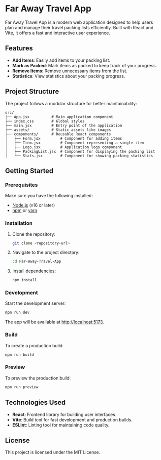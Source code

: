 # Far Away Travel App

Far Away Travel App is a modern web application designed to help users plan and manage their travel packing lists efficiently. Built with React and Vite, it offers a fast and interactive user experience.

## Features

- **Add Items**: Easily add items to your packing list.
- **Mark as Packed**: Mark items as packed to keep track of your progress.
- **Remove Items**: Remove unnecessary items from the list.
- **Statistics**: View statistics about your packing progress.

## Project Structure

The project follows a modular structure for better maintainability:

```
src/
├── App.jsx          # Main application component
├── index.css        # Global styles
├── main.jsx         # Entry point of the application
├── assets/          # Static assets like images
├── components/      # Reusable React components
│   ├── Form.jsx         # Component for adding items
│   ├── Item.jsx         # Component representing a single item
│   ├── Logo.jsx         # Application logo component
│   ├── PackingList.jsx  # Component for displaying the packing list
│   └── Stats.jsx        # Component for showing packing statistics
```

## Getting Started

### Prerequisites

Make sure you have the following installed:

- [Node.js](https://nodejs.org/) (v16 or later)
- [npm](https://www.npmjs.com/) or [yarn](https://yarnpkg.com/)

### Installation

1. Clone the repository:

   ```bash
   git clone <repository-url>
   ```

2. Navigate to the project directory:

   ```bash
   cd Far-Away-Travel-App
   ```

3. Install dependencies:
   ```bash
   npm install
   ```

### Development

Start the development server:

```bash
npm run dev
```

The app will be available at [http://localhost:5173](http://localhost:5173).

### Build

To create a production build:

```bash
npm run build
```

### Preview

To preview the production build:

```bash
npm run preview
```

## Technologies Used

- **React**: Frontend library for building user interfaces.
- **Vite**: Build tool for fast development and production builds.
- **ESLint**: Linting tool for maintaining code quality.

## License

This project is licensed under the MIT License.
